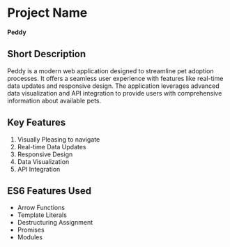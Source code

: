 # Project Name
**Peddy**
## Short Description
Peddy is a modern web application designed to streamline pet adoption processes. It offers a seamless user experience with features like real-time data updates and responsive design. The application leverages advanced data visualization and API integration to provide users with comprehensive information about available pets.

## Key Features
1. Visually Pleasing to navigate
2. Real-time Data Updates
3. Responsive Design
4. Data Visualization
5. API Integration

## ES6 Features Used
- Arrow Functions
- Template Literals
- Destructuring Assignment
- Promises
- Modules